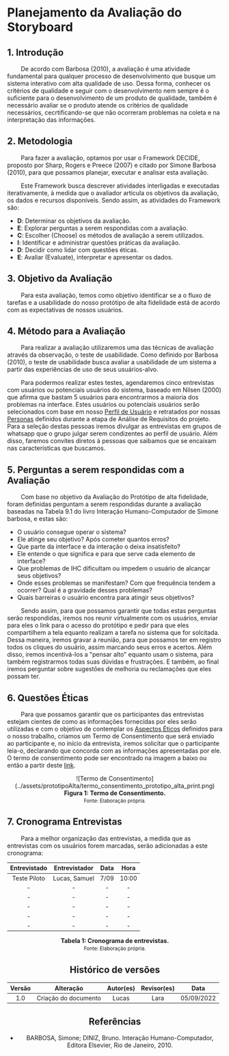 # Planejamento da Avaliação do Storyboard

## 1. Introdução
&emsp;&emsp; De acordo com Barbosa (2010), a avaliação é uma atividade fundamental para qualquer processo de desenvolvimento que busque um sistema interativo com alta qualidade de uso. Dessa forma, conhecer os critérios de qualidade e seguir com o desenvolvimento nem sempre é o suficiente para o desenvolvimento de um produto de qualidade, também é necessário avaliar se o produto atende os critérios de qualidade necessários, cecrtificando-se que não ocorreram problemas na coleta e na interpretação das informações.

## 2. Metodologia
&emsp;&emsp; Para fazer a avaliação, optamos por usar o Framework DECIDE, proposto por Sharp, Rogers e Preece (2007) e citado por Simone Barbosa (2010), para que possamos planejar, executar e analisar esta avaliação.

&emsp;&emsp; Este Framework busca descrever atividades interligadas e executadas iterativamente, à medida que o avaliador articula os objetivos da avaliação, os dados e recursos disponíveis. Sendo assim, as atividades do Framework são:

- **D**: Determinar os objetivos da avaliação.
- **E**: Explorar perguntas a serem respondidas com a avaliação. 
- **C**: Escolher (Choose) os métodos de avaliação a serem utilizados.
- **I**: Identificar e administrar questões práticas da avaliação.
- **D**: Decidir como lidar com questões éticas.
- **E**: Avaliar (Evaluate), interpretar e apresentar os dados.

## 3. Objetivo da Avaliação
&emsp;&emsp; Para esta avaliação, temos como objetivo identificar se a o fluxo de tarefas e a usabilidade do nosso protótipo de alta fidelidade está de acordo com as expectativas de nossos usuários.

## 4. Método para a Avaliação
&emsp;&emsp; Para realizar a avaliação utilizaremos uma das técnicas de avaliação através da observação, o teste de usabilidade. Como definido por Barbosa (2010), o teste de usabilidade busca avaliar a usabilidade de um sistema a partir das experiências de uso de seus usuários-alvo.

&emsp;&emsp; Para podermos realizar estes testes, agendaremos cinco entrevistas com usuários ou potenciais usuários do sistema, baseado em Nilsen (2000) que afirma que bastam 5 usuários para encontrarmos a maioria dos problemas na interface. Estes usuários ou potenciais usuários serão selecionados com base em nosso [Perfil de Usuário](../analiseRequisitos/perfilUsuario.md) e retratados por nossas [Personas](../analiseRequisitos/personas.md) definidos durante a etapa de Análise de Requisitos do projeto. Para a seleção destas pessoas iremos divulgar as entrevistas em grupos de whatsapp que o grupo julgar serem condizentes ao perfil de usuário. Além disso, faremos convites diretos à pessoas que saibamos que se encaixam nas características que buscamos.

## 5. Perguntas a serem respondidas com a Avaliação
&emsp;&emsp; Com base no objetivo da Avaliação do Protótipo de alta fidelidade, foram definidas perguntam a serem respondidas durante a avaliação baseadas na Tabela 9.1 do livro Interação Humano-Computador de Simone barbosa, e estas são:

- O usuário consegue operar o sistema?
- Ele atinge seu objetivo? Após cometer quantos erros?
- Que parte da interface e da interação o deixa insatisfeito?
- Ele entende o que significa e para que serve cada elemento de interface?
- Que problemas de IHC dificultam ou impedem o usuário de alcançar seus objetivos? 
- Onde esses problemas se manifestam? Com que frequência tendem a ocorrer? Qual é a gravidade desses problemas? 
- Quais barreiras o usuário encontra para atingir seus objetivos?


&emsp;&emsp; Sendo assim, para que possamos garantir que todas estas perguntas serão respondidas, iremos nos reunir virtualmente com os usuários, enviar para eles o link para o acesso do protótipo e pedir para que eles compartilhem a tela equanto realizam a tarefa no sistema que for solcitada. Dessa maneira, iremos gravar a reunião, para que possamos ter em registro todos os cliques do usuário, assim marcando seus erros e acertos. Além disso, iremos incentivá-los a "pensar alto" equanto usam o sistema, para também registrarmos todas suas dúvidas e frustrações. E também, ao final iremos perguntar sobre sugestões de melhoria ou reclamações que eles possam ter.

## 6. Questões Éticas
&emsp;&emsp; Para que possamos garantir que os participantes das entrevistas estejam cientes de como as informações fornecidas por eles serão utilizadas e com o objetivo de contemplar os [Aspectos Éticos](../analiseRequisitos/aspectosEticos.md) definidos para o nosso trabalho, criamos um Termo de Consentimento que será enviado ao participante e, no início da entrevista, iremos solicitar que o participante leia-o, declarando que concorda com as informações apresentadas por ele. O termo de consentimento pode ser encontrado na imagem a baixo ou então a partir deste [link](../assets/prototipoAlta/Termo_de_Consentimento_Livre_e_Esclarecido_Prototipo_Alta.pdf).

<center>
![Termo de Consentimento](../assets/prototipoAlta/termo_consentimento_prototipo_alta_print.png)
</center>

<figcaption align='center'>
    <b>Figura 1: Termo de Consentimento.</b>
    <br><small>Fonte: Elaboração própria.</small>
</figcaption>

## 7. Cronograma Entrevistas
&emsp;&emsp; Para a melhor organização das entrevistas, a medida que as entrevistas com os usuários forem marcadas, serão adicionadas a este cronograma:

<center>

| Entrevistado |                Entrevistador               | Data |         Hora        |  
|:------:|:--------------------------------------:|:-----------:|:----------------------:|
|   Teste Piloto  |  Lucas, Samuel  |  7/09    | 10:00 | 
|   -  |  -  |    -   | - | 
|   -  |  -   |    - | - | 
|   -|   -   |    - | - | 
|   -  |  -  |    -    | - | 
|   -  |  -  |    -    | - | 

<figcaption align='center'>
    <b>Tabela 1: Cronograma de entrevistas.</b>
    <br><small>Fonte: Elaboração própria.</small>
</figcaption>


## Histórico de versões

| Versão |                Alteração               | Autor(es) |         Revisor(es)        |  Data |
|:------:|:--------------------------------------:|:-----------:|:----------------------:|:-----:|
|   1.0  |  Criação do documento  |    Lucas    | Lara | 05/09/2022 |

## Referências

- BARBOSA, Simone; DINIZ, Bruno. Interação Humano-Computador, Editora Elsevier, Rio de Janeiro, 2010.
